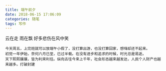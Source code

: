 ```yaml
---
title: 端午前夕
date: 2018-06-15 17:06:09
categories: 随笔
tags: 写作
---
```


云在走 雨在飘 好多悲伤在风中笑
<!-- more -->
	今天周五，上完班就可以放端午小假了，没打算出游，也没打算回家，想嗨却还不起来。
	初觉一年伊始，奈何六月已至，已过半载。在没有进步和追求的时候，时光总是易逝。
	天下熙熙攘攘，皆为利来利往。纵向古往今来上千年，社会形态越来越发达，人民个人财产也越来越多。打破封建
	








